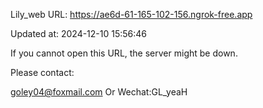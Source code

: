 Lily_web URL: https://ae6d-61-165-102-156.ngrok-free.app

Updated at: 2024-12-10 15:56:46

If you cannot open this URL, the server might be down.

Please contact: 

goley04@foxmail.com Or Wechat:GL_yeaH